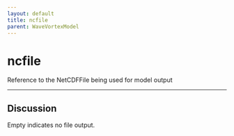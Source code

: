 ```yaml
---
layout: default
title: ncfile
parent: WaveVortexModel
---
```

#  ncfile

Reference to the NetCDFFile being used for model output


---

## Discussion
Empty indicates no file output.

